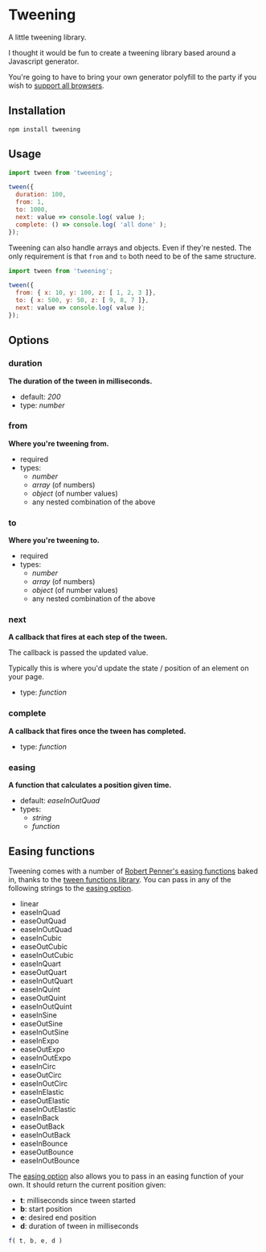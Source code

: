 # Tweening

A little tweening library.

I thought it would be fun to create a tweening library based
around a Javascript generator.

You're going to have to bring your own generator polyfill to
the party if you wish to
[support all browsers](http://kangax.github.io/compat-table/es6/#test-generators).

## Installation

```
npm install tweening
```

## Usage

```js
import tween from 'tweening';

tween({
  duration: 100,
  from: 1,
  to: 1000,
  next: value => console.log( value );
  complete: () => console.log( 'all done' );
});
```

Tweening can also handle arrays and objects. Even if they're
nested. The only requirement is that `from` and `to` both need
to be of the same structure.

```js
import tween from 'tweening';

tween({
  from: { x: 10, y: 100, z: [ 1, 2, 3 ]},
  to: { x: 500, y: 50, z: [ 9, 8, 7 ]},
  next: value => console.log( value );
});
```

## Options

### duration

**The duration of the tween in milliseconds.**

- default: *200*
- type: *number*

### from

**Where you're tweening from.**

- required
- types:
  - *number*
  - *array* (of numbers)
  - *object* (of number values)
  - any nested combination of the above

### to

**Where you're tweening to.**

- required
- types:
  - *number*
  - *array* (of numbers)
  - *object* (of number values)
  - any nested combination of the above

### next

**A callback that fires at each step of the tween.**

The callback is passed the updated value.

Typically this is where you'd update the state / position
of an element on your page.

- type: *function*

### complete

**A callback that fires once the tween has completed.**

- type: *function*

### easing

**A function that calculates a position given time.**

- default: *easeInOutQuad*
- types:
  - *string*
  - *function*

## Easing functions

Tweening comes with a number of
[Robert Penner's easing functions](http://robertpenner.com/easing)
baked in, thanks to the
[tween functions library](https://github.com/chenglou/tween-functions).
You can pass in any of the following strings to the
[easing option](#easing).

- linear
- easeInQuad
- easeOutQuad
- easeInOutQuad
- easeInCubic
- easeOutCubic
- easeInOutCubic
- easeInQuart
- easeOutQuart
- easeInOutQuart
- easeInQuint
- easeOutQuint
- easeInOutQuint
- easeInSine
- easeOutSine
- easeInOutSine
- easeInExpo
- easeOutExpo
- easeInOutExpo
- easeInCirc
- easeOutCirc
- easeInOutCirc
- easeInElastic
- easeOutElastic
- easeInOutElastic
- easeInBack
- easeOutBack
- easeInOutBack
- easeInBounce
- easeOutBounce
- easeInOutBounce

The [easing option](#easing) also allows you to pass in an
easing function of your own. It should return the current
position given:

- **t**: milliseconds since tween started
- **b**: start position
- **e**: desired end position
- **d**: duration of tween in milliseconds

```js
f( t, b, e, d )
```
